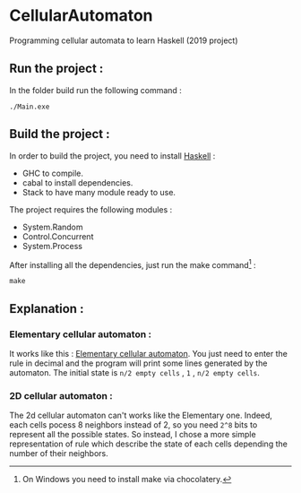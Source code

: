 # CellularAutomaton
Programming cellular automata to learn Haskell (2019 project)

## Run the project :

In the folder build run the following command :
```
./Main.exe
```

## Build the project :

In order to build the project, you need to install [Haskell](https://www.haskell.org/downloads/) :
- GHC to compile.
- cabal to install dependencies.
- Stack to have many module ready to use.

The project requires the following modules :
- System.Random
- Control.Concurrent
- System.Process

After installing all the dependencies, just run the make command[^1] :
```
make
```

## Explanation :

### Elementary cellular automaton :

It works like this : [Elementary cellular automaton](https://mathworld.wolfram.com/ElementaryCellularAutomaton.html).
You just need to enter the rule in decimal and the program will print some lines generated by the automaton.
The initial state is ``n/2 empty cells`` , ``1`` , ``n/2 empty cells``.

### 2D cellular automaton :

The 2d cellular automaton can't works like the Elementary one. 
Indeed, each cells pocess 8 neighbors instead of 2, so you need ``2^8`` bits to represent all the possible states. 
So instead, I chose a more simple representation of rule which describe the state of each cells depending the number of their neighbors.

[^1]: On Windows you need to install make via chocolatery.
